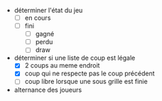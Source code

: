 - déterminer l'état du jeu
  - [ ] en cours
  - [ ] fini
    - [ ] gagné
    - [ ] perdu
    - [ ] draw
- déterminer si une liste de coup est légale
  - [x] 2 coups au meme endroit
  - [x] coup qui ne respecte pas le coup précédent
  - [ ] coup libre lorsque une sous grille est finie
- alternance des joueurs
